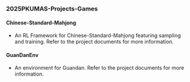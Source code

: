 ### 2025PKUMAS-Projects-Games
#### Chinese-Standard-Mahjong
* An RL Framework for Chinese-Standard-Mahjong featuring sampling and training. Refer to the project documents for more information.
#### GuanDanEnv
* An environment for Guandan. Refer to the project documents for more information.
